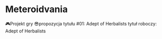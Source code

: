 # Meteroidvania
🎮Projekt gry 
😎propozycja tytułu #01: Adept of Herbalists
tytuł roboczy: Adept of Herbalists
